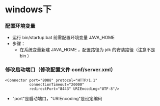 # windows下
### 配置环境变量
* 运行 bin/startup.bat 前需配置环境变量 JAVA_HOME
* 步骤：
    * 在系统变量新建 JAVA_HOME ，配置路径为 jdk 的安装路径（注意不是 bin ）
### 修改启动端口（修改配置文件 conf/server.xml）
    <Connector port="8088" protocol="HTTP/1.1"
               connectionTimeout="20000"
               redirectPort="8443" URIEncoding="UTF-8"/>
               
* "port"是启动端口，"URIEncoding"是设定编码
